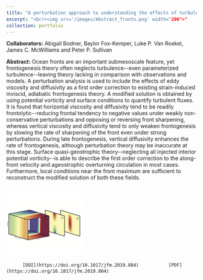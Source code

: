 ```yaml
---
title: "A perturbation approach to understanding the effects of turbulence on frontogenesis"
excerpt: "<br/><img src='/images/Abstract_fronto.png' width="200">"
collection: portfolio
---
```


**Collaborators:** Abigail Bodner, Baylor Fox-Kemper, Luke P. Van Roekel, James C. McWilliams and Peter P. Sullivan

**Abstract:** Ocean fronts are an important submesoscale feature, yet frontogenesis theory often neglects turbulence--even parameterized turbulence--leaving theory lacking in comparison with observations and models. A perturbation analysis is used to include the effects of eddy viscosity and diffusivity as a first order correction to existing strain-induced inviscid, adiabatic frontogenesis theory. A modified solution is obtained by using potential vorticity and surface conditions to quantify turbulent fluxes. It is found that horizontal viscosity and diffusivity tend to be readily frontolytic--reducing frontal tendency to negative values under weakly non-conservative perturbations and opposing or reversing front sharpening, whereas vertical viscosity and diffusivity tend to only weaken frontogenesis by slowing the rate of sharpening of the front even under strong perturbations. During late frontogenesis, vertical diffusivity enhances the rate of frontogenesis, although perturbation theory may be inaccurate at this stage. Surface quasi-geostrophic theory--neglecting all injected interior potential vorticity--is able to describe the first order correction to the along-front velocity and ageostrophic overturning circulation in most cases. Furthermore, local conditions near the front maximum are sufficient to reconstruct the modified solution of both these fields. 


<br/><img src='/images/Abstract_fronto.png' width="200">


          [DOI](https://doi.org/10.1017/jfm.2019.804)           [PDF](https://doi.org/10.1017/jfm.2019.804) 
